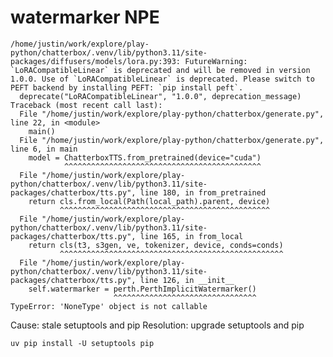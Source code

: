 # watermarker NPE

    /home/justin/work/explore/play-python/chatterbox/.venv/lib/python3.11/site-packages/diffusers/models/lora.py:393: FutureWarning: `LoRACompatibleLinear` is deprecated and will be removed in version 1.0.0. Use of `LoRACompatibleLinear` is deprecated. Please switch to PEFT backend by installing PEFT: `pip install peft`.
      deprecate("LoRACompatibleLinear", "1.0.0", deprecation_message)
    Traceback (most recent call last):
      File "/home/justin/work/explore/play-python/chatterbox/generate.py", line 22, in <module>
        main()
      File "/home/justin/work/explore/play-python/chatterbox/generate.py", line 6, in main
        model = ChatterboxTTS.from_pretrained(device="cuda")
                ^^^^^^^^^^^^^^^^^^^^^^^^^^^^^^^^^^^^^^^^^^^^
      File "/home/justin/work/explore/play-python/chatterbox/.venv/lib/python3.11/site-packages/chatterbox/tts.py", line 180, in from_pretrained
        return cls.from_local(Path(local_path).parent, device)
               ^^^^^^^^^^^^^^^^^^^^^^^^^^^^^^^^^^^^^^^^^^^^^^^
      File "/home/justin/work/explore/play-python/chatterbox/.venv/lib/python3.11/site-packages/chatterbox/tts.py", line 165, in from_local
        return cls(t3, s3gen, ve, tokenizer, device, conds=conds)
               ^^^^^^^^^^^^^^^^^^^^^^^^^^^^^^^^^^^^^^^^^^^^^^^^^^
      File "/home/justin/work/explore/play-python/chatterbox/.venv/lib/python3.11/site-packages/chatterbox/tts.py", line 126, in __init__
        self.watermarker = perth.PerthImplicitWatermarker()
                           ^^^^^^^^^^^^^^^^^^^^^^^^^^^^^^^^
    TypeError: 'NoneType' object is not callable

Cause: stale setuptools and pip
Resolution: upgrade setuptools and pip

    uv pip install -U setuptools pip
